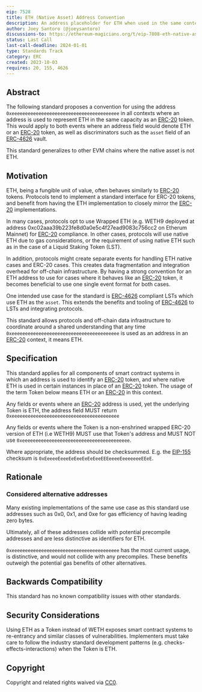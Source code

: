 ```yaml
---
eip: 7528
title: ETH (Native Asset) Address Convention
description: An address placeholder for ETH when used in the same context as an ERC-20 token.
author: Joey Santoro (@joeysantoro)
discussions-to: https://ethereum-magicians.org/t/eip-7808-eth-native-asset-address-convention/15989
status: Last Call
last-call-deadline: 2024-01-01
type: Standards Track
category: ERC
created: 2023-10-03
requires: 20, 155, 4626
---
```


## Abstract

The following standard proposes a convention for using the address `0xeeeeeeeeeeeeeeeeeeeeeeeeeeeeeeeeeeeeeeee` in all contexts where an address is used to represent ETH in the same capacity as an [ERC-20](./eip-20.md) token. This would apply to both events where an address field would denote ETH or an [ERC-20](./eip-20.md) token, as well as discriminators such as the `asset` field of an [ERC-4626](./eip-4626.md) vault.

This standard generalizes to other EVM chains where the native asset is not ETH.

## Motivation

ETH, being a fungible unit of value, often behaves similarly to [ERC-20](./eip-20.md) tokens. Protocols tend to implement a standard interface for ERC-20 tokens, and benefit from having the ETH implementation to closely mirror the [ERC-20](./eip-20.md) implementations.

In many cases, protocols opt to use Wrapped ETH (e.g. WETH9 deployed at address 0xc02aaa39b223fe8d0a0e5c4f27ead9083c756cc2 on Etherum Mainnet) for [ERC-20](./eip-20.md) compliance. In other cases, protocols will use native ETH due to gas considerations, or the requirement of using native ETH such as in the case of a Liquid Staking Token (LST).

In addition, protocols might create separate events for handling ETH native cases and ERC-20 cases. This creates data fragmentation and integration overhead for off-chain infrastructure. By having a strong convention for an ETH address to use for cases where it behaves like an [ERC-20](./eip-20.md) token, it becomes beneficial to use one single event format for both cases. 

One intended use case for the standard is [ERC-4626](./eip-4626.md) compliant LSTs which use ETH as the `asset`. This extends the benefits and tooling of [ERC-4626](./eip-4626.md) to LSTs and integrating protocols.

This standard allows protocols and off-chain data infrastructure to coordinate around a shared understanding that any time `0xeeeeeeeeeeeeeeeeeeeeeeeeeeeeeeeeeeeeeeee` is used as an address in an [ERC-20](./eip-20.md) context, it means ETH.

## Specification

This standard applies for all components of smart contract systems in which an address is used to identify an [ERC-20](./eip-20.md) token, and where native ETH is used in certain instances in place of an [ERC-20](./eip-20.md) token. The usage of the term Token below means ETH or an [ERC-20](./eip-20.md) in this context.

Any fields or events where an [ERC-20](./eip-20.md) address is used, yet the underlying Token is ETH, the address field MUST return `0xeeeeeeeeeeeeeeeeeeeeeeeeeeeeeeeeeeeeeeee`

Any fields or events where the Token is a non-enshrined wrapped ERC-20 version of ETH (i.e WETH9) MUST use that Token's address and MUST NOT use `0xeeeeeeeeeeeeeeeeeeeeeeeeeeeeeeeeeeeeeeee`.

Where appropriate, the address should be checksummed. E.g. the [EIP-155](./eip-155.md) checksum is `0xEeeeeEeeeEeEeeEeEeEeeEEEeeeeEeeeeeeeEEeE`.

## Rationale

### Considered alternative addresses

Many existing implementations of the same use case as this standard use addresses such as 0x0, 0x1, and 0xe for gas efficiency of having leading zero bytes.

Ultimately, all of these addresses collide with potential precompile addresses and are less distinctive as identifiers for ETH.

`0xeeeeeeeeeeeeeeeeeeeeeeeeeeeeeeeeeeeeeeee` has the most current usage, is distinctive, and would not collide with any precompiles. These benefits outweigh the potential gas benefits of other alternatives.

## Backwards Compatibility

This standard has no known compatibility issues with other standards.

## Security Considerations

Using ETH as a Token instead of WETH exposes smart contract systems to re-entrancy and similar classes of vulnerabilities. Implementers must take care to follow the industry standard development patterns (e.g.  checks-effects-interactions) when the Token is ETH.

## Copyright

Copyright and related rights waived via [CC0](../LICENSE.md).

